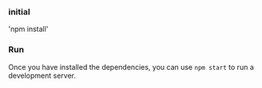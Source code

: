 ### initial

'npm install'
### Run

Once you have installed the dependencies, you can use `npm start` to run a development server.
